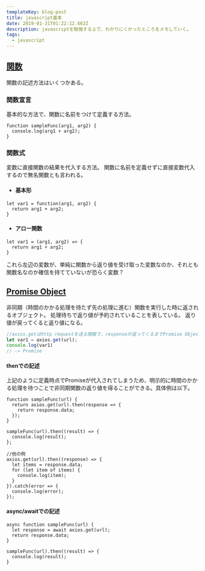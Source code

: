 ```yaml
---
templateKey: blog-post
title: javascript基本
date: 2019-01-31T01:22:12.662Z
description: javascriptを勉強する上で、わかりにくかったところをメモしていく。
tags:
  - javascript
---
```

## <u>関数</u>

関数の記述方法はいくつかある。

### 関数宣言
基本的な方法で、関数に名前をつけて定義する方法。
```
function sampleFunc(arg1, arg2) {
  console.log(arg1 + arg2);
}
```

### 関数式
変数に直接関数の結果を代入する方法。
関数に名前を定義せずに直接変数代入するので無名関数とも言われる。

- #### 基本形
```
let var1 = function(arg1, arg2) {
  return arg1 + arg2;
}
```

- #### アロー関数
```
let var1 = (arg1, arg2) => {
  return arg1 + arg2;
}
```

これら左辺の変数が、単純に関数から返り値を受け取った変数なのか、それとも関数名なのか確信を持てていないが恐らく変数？


## <u>Promise Object</u>

非同期（時間のかかる処理を待たず先の処理に進む）関数を実行した時に返されるオブジェクト。
処理待ちで返り値が予約されていることを表している。
返り値が戻ってくると返り値になる。

```.js
//axios.getはhttp requestを送る関数で、responseが返ってくるまでPromise Objectを返す。
let var1 = axios.get(url);
console.log(var1)
// -> Promise
```

#### thenでの記述

上記のように定義時点でPromiseが代入されてしまうため、明示的に時間のかかる処理を待つことで非同期関数の返り値を得ることができる。具体例は以下。

```
function sampleFunc(url) {
  return axios.get(url).then(response => {
    return response.data;
  });
}

sampleFunc(url).then((result) => {
  console.log(result);
};

//他の例
axios.get(url).then((response) => {
  let items = response.data;
  for (let item of items) {
    console.log(item);
  }
}).catch(error => {
  console.log(error);
});
```

#### async/awaitでの記述

```
async function sampleFunc(url) {
  let response = await axios.get(url);
  return response.data;
}

sampleFunc(url).then((result) => {
  console.log(result);
}
```
